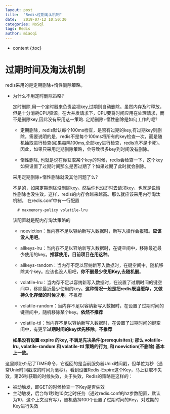 ```yaml
---
layout: post
title:  "Redis过期淘汰机制"
date:   2019-07-12 10:50:30
categories: NoSql
tags: Redis
author: miaoqi
---
```


* content
{:toc}
# 过期时间及淘汰机制

redis采用的是定期删除+惰性删除策略。

* 为什么不用定时删除策略?

    定时删除,用一个定时器来负责监视key,过期则自动删除。虽然内存及时释放，但是十分消耗CPU资源。在大并发请求下，CPU要将时间应用在处理请求，而不是删除key,因此没有采用这一策略.
定期删除+惰性删除是如何工作的呢?

    * 定期删除，redis默认每个100ms检查，是否有过期的key,有过期key则删除。需要说明的是，redis不是每个100ms将所有的key检查一次，而是随机抽取进行检查(如果每隔100ms,全部key进行检查，redis岂不是卡死)。因此，如果只采用定期删除策略，会导致很多key到时间没有删除。

    * 惰性删除, 也就是说在你获取某个key的时候，redis会检查一下，这个key如果设置了过期时间那么是否过期了？如果过期了此时就会删除。

    采用定期删除+惰性删除就没其他问题了么?

    不是的，如果定期删除没删除key。然后你也没即时去请求key，也就是说惰性删除也没生效。这样，redis的内存会越来越高。那么就应该采用内存淘汰机制。
在redis.conf中有一行配置

        # maxmemory-policy volatile-lru

    该配置就是配内存淘汰策略的

    * noeviction：当内存不足以容纳新写入数据时，新写入操作会报错。**应该没人用吧**。

    * allkeys-lru：当内存不足以容纳新写入数据时，在键空间中，移除最近最少使用的key。**推荐使用，目前项目在用这种**。

    * allkeys-random：当内存不足以容纳新写入数据时，在键空间中，随机移除某个key。应该也没人用吧，**你不删最少使用Key,去随机删**。

    * volatile-lru：当内存不足以容纳新写入数据时，在设置了过期时间的键空间中，移除最近最少使用的key。**这种情况一般是把redis既当缓存，又做持久化存储的时候才用**。不推荐
    
    * volatile-random：当内存不足以容纳新写入数据时，在设置了过期时间的键空间中，随机移除某个key。**依然不推荐**

    * volatile-ttl：当内存不足以容纳新写入数据时，在设置了过期时间的键空间中，有更早**过期时间的key优先移除。不推荐**

    **如果没有设置 expire 的key, 不满足先决条件(prerequisites); 那么 volatile-lru, volatile-random 和 volatile-ttl 策略的行为, 和 noeviction(不删除) 基本上一致。**







这里顺带介绍了TIME命令，它返回的是当前服务器Unix时间戳，但单位为秒（通常Unix时间戳取的时间为毫秒）。看到设置Redis-Expire这个Key，马上获取不失效，第26秒获取的时候失效，关于失效，Redis的策略是这样的：

- 被动触发，即GET的时候检查一下Key是否失效
- 主动触发，后台每1秒跑10次定时任务（通过redis.conf的hz参数配置，默认为10，这个上文没有写），随机选择100个设置了过期时间的Key，对过期的Key进行失效